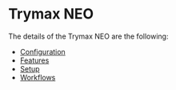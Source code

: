 # Trymax NEO

The details of the Trymax NEO are the following:
* [Configuration](/cmf.custom.help/techspec>connectiot>iotequipmenttypes>trymaxneo>trymaxneo-configuration)
* [Features](/cmf.custom.help/techspec>connectiot>iotequipmenttypes>trymaxneo>trymaxneo-features)
* [Setup](/cmf.custom.help/techspec>connectiot>iotequipmenttypes>trymaxneo>trymaxneo-setup)
* [Workflows](/cmf.custom.help/techspec>connectiot>iotequipmenttypes>trymaxneo>trymaxneo-workflows)


